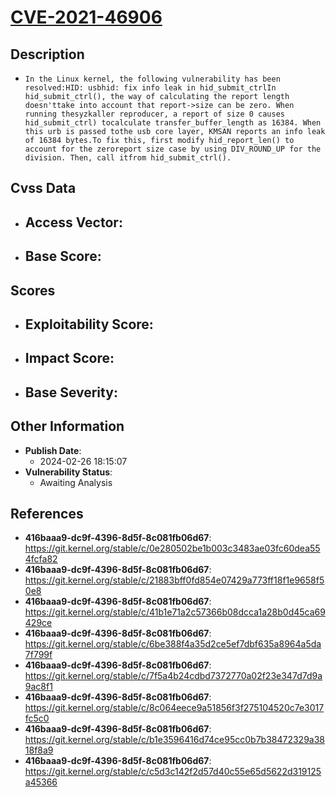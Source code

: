 
# [CVE-2021-46906](https://cve.mitre.org/cgi-bin/cvename.cgi?name=CVE-2021-46906)

## Description

- `In the Linux kernel, the following vulnerability has been resolved:HID: usbhid: fix info leak in hid_submit_ctrlIn hid_submit_ctrl(), the way of calculating the report length doesn'ttake into account that report->size can be zero. When running thesyzkaller reproducer, a report of size 0 causes hid_submit_ctrl) tocalculate transfer_buffer_length as 16384. When this urb is passed tothe usb core layer, KMSAN reports an info leak of 16384 bytes.To fix this, first modify hid_report_len() to account for the zeroreport size case by using DIV_ROUND_UP for the division. Then, call itfrom hid_submit_ctrl().`

## Cvss Data

- **Access Vector**:
  - 
- **Base Score**:
  - 

## Scores

- **Exploitability Score**:
  - 
- **Impact Score**:
  - 
- **Base Severity**:
  - 

## Other Information

- **Publish Date**:
  - 2024-02-26 18:15:07
- **Vulnerability Status**:
  - Awaiting Analysis

## References

- **416baaa9-dc9f-4396-8d5f-8c081fb06d67**: https://git.kernel.org/stable/c/0e280502be1b003c3483ae03fc60dea554fcfa82
- **416baaa9-dc9f-4396-8d5f-8c081fb06d67**: https://git.kernel.org/stable/c/21883bff0fd854e07429a773ff18f1e9658f50e8
- **416baaa9-dc9f-4396-8d5f-8c081fb06d67**: https://git.kernel.org/stable/c/41b1e71a2c57366b08dcca1a28b0d45ca69429ce
- **416baaa9-dc9f-4396-8d5f-8c081fb06d67**: https://git.kernel.org/stable/c/6be388f4a35d2ce5ef7dbf635a8964a5da7f799f
- **416baaa9-dc9f-4396-8d5f-8c081fb06d67**: https://git.kernel.org/stable/c/7f5a4b24cdbd7372770a02f23e347d7d9a9ac8f1
- **416baaa9-dc9f-4396-8d5f-8c081fb06d67**: https://git.kernel.org/stable/c/8c064eece9a51856f3f275104520c7e3017fc5c0
- **416baaa9-dc9f-4396-8d5f-8c081fb06d67**: https://git.kernel.org/stable/c/b1e3596416d74ce95cc0b7b38472329a3818f8a9
- **416baaa9-dc9f-4396-8d5f-8c081fb06d67**: https://git.kernel.org/stable/c/c5d3c142f2d57d40c55e65d5622d319125a45366

